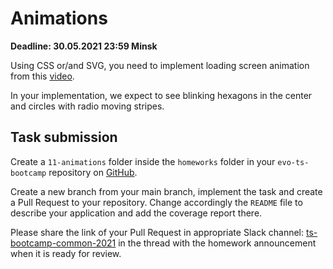 # Animations

**Deadline: 30.05.2021 23:59 Minsk**


Using CSS or/and SVG, you need to implement loading screen animation from this [video](https://interfaceingame.com/screenshots/overwatch-finding-game/).

In your implementation, we expect to see blinking hexagons in the center and circles with radio moving stripes.

## Task submission

Create a `11-animations` folder inside the `homeworks` folder in your
`evo-ts-bootcamp` repository on [GitHub](https://github.com/).

Create a new branch from your main branch, implement the task and create a
Pull Request to your repository. Change accordingly the `README` file to describe
your application and add the coverage report there.

Please share the link of your Pull Request in appropriate Slack channel:
[ts-bootcamp-common-2021](https://evolutiongaming.slack.com/archives/C01TBBGC18U)
in the thread with the homework announcement when it is ready for review.
